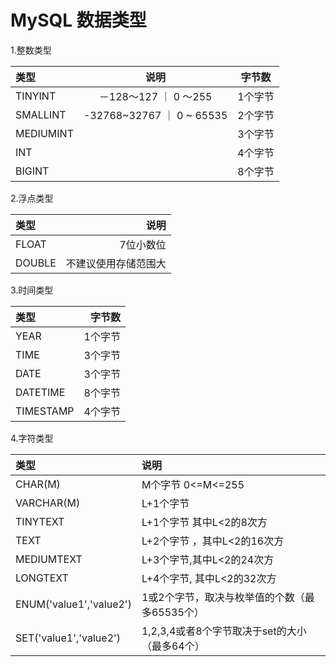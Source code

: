 # MySQL 数据类型

1.整数类型

|类型|说明|字节数|
|:-------|:-----:|:-----:|
|TINYINT | －128～127 ｜ 0 ～255 |  1个字节 |
|SMALLINT | -32768~32767 ｜ 0 ~ 65535 | 2个字节|
|MEDIUMINT|                |3个字节|
|INT |        |4个字节|
|BIGINT  |     |8个字节|


2.浮点类型

|类型|说明|
|:-------|-----:|
|FLOAT  |7位小数位|
|DOUBLE | 不建议使用存储范围大|

3.时间类型

|类型|字节数|
|:-------|-----:|
|YEAR |  1个字节 |
|TIME |  3个字节 |
|DATE |  3个字节 |
|DATETIME | 8个字节|
|TIMESTAMP|  4个字节|

4.字符类型

|类型|说明|
|:-------|:-----|
|CHAR(M) | M个字节 0<=M<=255|
|VARCHAR(M) | L+1个字节 |
|TINYTEXT | L+1个字节 其中L<2的8次方 |
|TEXT  | L+2个字节 ，其中L<2的16次方 |
|MEDIUMTEXT | L+3个字节,其中L<2的24次方 |
|LONGTEXT | L+4个字节, 其中L<2的32次方 |
|ENUM('value1','value2') | 1或2个字节，取决与枚举值的个数（最多65535个）|
|SET('value1','value2') | 1,2,3,4或者8个字节取决于set的大小（最多64个）|